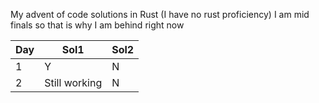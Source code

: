 My advent of code solutions in Rust (I have no rust proficiency) 
I am mid finals so that is why I am behind right now

| Day  |Sol1|Sol2|
|-----|----|----|
|1|Y|N|
|2|Still working|N|
